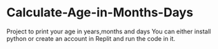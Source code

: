 # Calculate-Age-in-Months-Days
Project to print your age in years,months and days
You can either install python or create an account in Replit and run the code in it.

